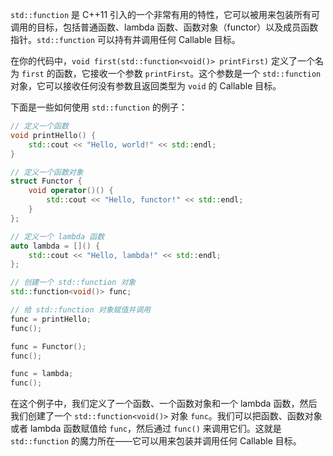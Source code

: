 





`std::function` 是 C++11 引入的一个非常有用的特性，它可以被用来包装所有可调用的目标，包括普通函数、lambda 函数、函数对象（functor）以及成员函数指针。`std::function` 可以持有并调用任何 Callable 目标。

在你的代码中，`void first(std::function<void()> printFirst)` 定义了一个名为 `first` 的函数，它接收一个参数 `printFirst`。这个参数是一个 `std::function` 对象，它可以接收任何没有参数且返回类型为 `void` 的 Callable 目标。

下面是一些如何使用 `std::function` 的例子：

```cpp
// 定义一个函数
void printHello() {
    std::cout << "Hello, world!" << std::endl;
}

// 定义一个函数对象
struct Functor {
    void operator()() {
        std::cout << "Hello, functor!" << std::endl;
    }
};

// 定义一个 lambda 函数
auto lambda = []() {
    std::cout << "Hello, lambda!" << std::endl;
};

// 创建一个 std::function 对象
std::function<void()> func;

// 给 std::function 对象赋值并调用
func = printHello;
func();

func = Functor();
func();

func = lambda;
func();
```

在这个例子中，我们定义了一个函数、一个函数对象和一个 lambda 函数，然后我们创建了一个 `std::function<void()>` 对象 `func`。我们可以把函数、函数对象或者 lambda 函数赋值给 `func`，然后通过 `func()` 来调用它们。这就是 `std::function` 的魔力所在——它可以用来包装并调用任何 Callable 目标。